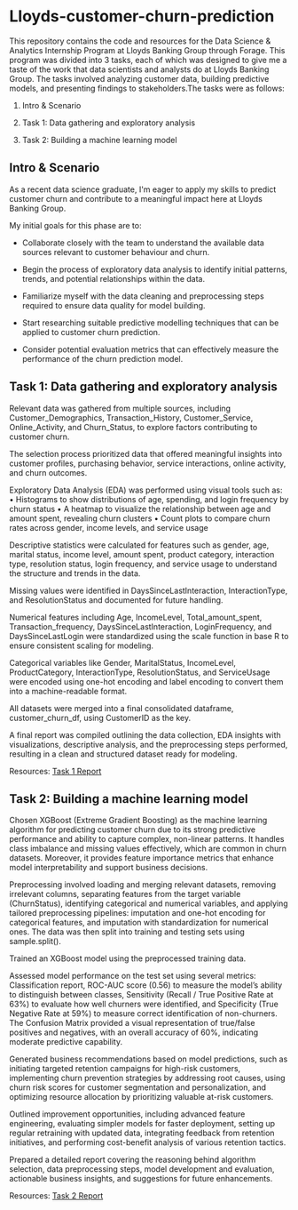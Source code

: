 # Lloyds-customer-churn-prediction

This repository contains the code and resources for the Data Science & Analytics Internship Program at Lloyds Banking Group through Forage. This program was divided into 3 tasks, each of which was designed to give me a taste of the work that data scientists and analysts do at Lloyds Banking Group. The tasks involved analyzing customer data, building predictive models, and presenting findings to stakeholders.The tasks were as follows:

1. Intro & Scenario

2. Task 1: Data gathering and exploratory analysis

3. Task 2: Building a machine learning model

## Intro & Scenario
As a recent data science graduate, I'm eager to apply my skills to predict customer churn and contribute to a meaningful impact here at Lloyds Banking Group.

My initial goals for this phase are to:

* Collaborate closely with the team to understand the available data sources relevant to customer behaviour and churn.

* Begin the process of exploratory data analysis to identify initial patterns, trends, and potential relationships within the data.

* Familiarize myself with the data cleaning and preprocessing steps required to ensure data quality for model building.

* Start researching suitable predictive modelling techniques that can be applied to customer churn prediction.

* Consider potential evaluation metrics that can effectively measure the performance of the churn prediction model.

## Task 1: Data gathering and exploratory analysis

Relevant data was gathered from multiple sources, including Customer_Demographics, Transaction_History, Customer_Service, Online_Activity, and Churn_Status, to explore factors contributing to customer churn.

The selection process prioritized data that offered meaningful insights into customer profiles, purchasing behavior, service interactions, online activity, and churn outcomes.

Exploratory Data Analysis (EDA) was performed using visual tools such as:
	•	Histograms to show distributions of age, spending, and login frequency by churn status
	•	A heatmap to visualize the relationship between age and amount spent, revealing churn clusters
	•	Count plots to compare churn rates across gender, income levels, and service usage

Descriptive statistics were calculated for features such as gender, age, marital status, income level, amount spent, product category, interaction type, resolution status, login frequency, and service usage to understand the structure and trends in the data.

Missing values were identified in DaysSinceLastInteraction, InteractionType, and ResolutionStatus and documented for future handling.

Numerical features including Age, IncomeLevel, Total_amount_spent, Transaction_frequency, DaysSinceLastInteraction, LoginFrequency, and DaysSinceLastLogin were standardized using the scale function in base R to ensure consistent scaling for modeling.

Categorical variables like Gender, MaritalStatus, IncomeLevel, ProductCategory, InteractionType, ResolutionStatus, and ServiceUsage were encoded using one-hot encoding and label encoding to convert them into a machine-readable format.

All datasets were merged into a final consolidated dataframe, customer_churn_df, using CustomerID as the key.

A final report was compiled outlining the data collection, EDA insights with visualizations, descriptive analysis, and the preprocessing steps performed, resulting in a clean and structured dataset ready for modeling.

Resources: [Task 1 Report](https://github.com/ron0496/Lloyds-customer-churn-prediction/blob/main/Task%201.pdf)

## Task 2: Building a machine learning model

Chosen XGBoost (Extreme Gradient Boosting) as the machine learning algorithm for predicting customer churn due to its strong predictive performance and ability to capture complex, non-linear patterns. It handles class imbalance and missing values effectively, which are common in churn datasets. Moreover, it provides feature importance metrics that enhance model interpretability and support business decisions.

Preprocessing involved loading and merging relevant datasets, removing irrelevant columns, separating features from the target variable (ChurnStatus), identifying categorical and numerical variables, and applying tailored preprocessing pipelines: imputation and one-hot encoding for categorical features, and imputation with standardization for numerical ones. The data was then split into training and testing sets using sample.split().

Trained an XGBoost model using the preprocessed training data.

Assessed model performance on the test set using several metrics: Classification report, ROC-AUC score (0.56) to measure the model’s ability to distinguish between classes, Sensitivity (Recall / True Positive Rate at 63%) to evaluate how well churners were identified, and Specificity (True Negative Rate at 59%) to measure correct identification of non-churners. The Confusion Matrix provided a visual representation of true/false positives and negatives, with an overall accuracy of 60%, indicating moderate predictive capability.

Generated business recommendations based on model predictions, such as initiating targeted retention campaigns for high-risk customers, implementing churn prevention strategies by addressing root causes, using churn risk scores for customer segmentation and personalization, and optimizing resource allocation by prioritizing valuable at-risk customers.

Outlined improvement opportunities, including advanced feature engineering, evaluating simpler models for faster deployment, setting up regular retraining with updated data, integrating feedback from retention initiatives, and performing cost-benefit analysis of various retention tactics.

Prepared a detailed report covering the reasoning behind algorithm selection, data preprocessing steps, model development and evaluation, actionable business insights, and suggestions for future enhancements.

Resources: [Task 2 Report](https://github.com/ron0496/Lloyds-customer-churn-prediction/blob/main/Task%201.pdf)
